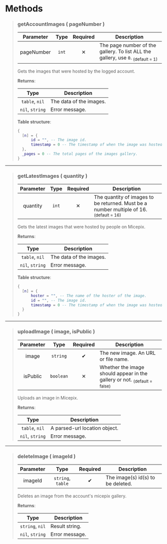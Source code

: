 # Methods
>### getAccountImages ( pageNumber )
>| Parameter | Type | Required | Description |
>| :-: | :-: | :-: | - |
>| pageNumber | `int` | ✕ | The page number of the gallery. To list ALL the gallery, use `0`. <sub>(default = 1)</sub> |
>
>Gets the images that were hosted by the logged account.
>
>**Returns**:
>
>| Type | Description |
>| :-: | - |
>| `table`, `nil` | The data of the images. |
>| `nil`, `string` | Error message. |
>
>**Table structure**:
>```Lua
>{
>	[n] = {
>		id = "", -- The image id.
>		timestamp = 0 -- The timestamp of when the image was hosted.
>	},
>	_pages = 0 -- The total pages of the images gallery.
>}
>```
---
>### getLatestImages ( quantity )
>| Parameter | Type | Required | Description |
>| :-: | :-: | :-: | - |
>| quantity | `int` | ✕ | The quantity of images to be returned. Must be a number multiple of 16. <sub>(default = 16)</sub> |
>
>Gets the latest images that were hosted by people on Micepix.
>
>**Returns**:
>
>| Type | Description |
>| :-: | - |
>| `table`, `nil` | The data of the images. |
>| `nil`, `string` | Error message. |
>
>**Table structure**:
>```Lua
>{
>	[n] = {
>		hoster = "", -- The name of the hoster of the image.
>		id = "", -- The image id.
>		timestamp = 0 -- The timestamp of when the image was hosted.
>	}
>}
>```
---
>### uploadImage ( image, isPublic )
>| Parameter | Type | Required | Description |
>| :-: | :-: | :-: | - |
>| image | `string` | ✔ | The new image. An URL or file name. |
>| isPublic | `boolean` | ✕ | Whether the image should appear in the gallery or not. <sub>(default = false)</sub> |
>
>Uploads an image in Micepix.
>
>**Returns**:
>
>| Type | Description |
>| :-: | - |
>| `table`, `nil` | A parsed-url location object. |
>| `nil`, `string` | Error message. |
>
---
>### deleteImage ( imageId )
>| Parameter | Type | Required | Description |
>| :-: | :-: | :-: | - |
>| imageId | `string`, `table` | ✔ | The image(s) id(s) to be deleted. |
>
>Deletes an image from the account's micepix gallery.
>
>**Returns**:
>
>| Type | Description |
>| :-: | - |
>| `string`, `nil` | Result string. |
>| `nil`, `string` | Error message. |
>
